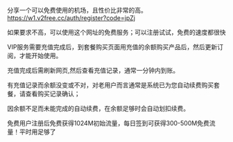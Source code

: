 分享一个可以免费使用的机场，且性价比非常的高。
 https://w1.v2free.cc/auth/register?code=jpZj
</p></p>

<p>如果要求不高，可以使用这个网址的免费服务；可以注册试试，免费的速度都很快</p>
<p>VIP服务需要充值完成后，到套餐购买页面用充值的余额购买产品后，然后更新订阅，才能开始使用。</p>
<p>充值完成后需刷新网页,然后查看充值记录，通常一分钟内到账。</p>
<p>有充值记录而余额没变或不对，对老用户而言通常是系统已为您自动续费购买套餐，请查看购买记录确认；</p>
<p>因余额不足而未能完成的自动续费，在余额足够时会自动划扣续费。</p>
<p>免费用户注册后免费获得1024M初始流量，每日签到可获得300-500M免费流量！平时用足够了</p>
